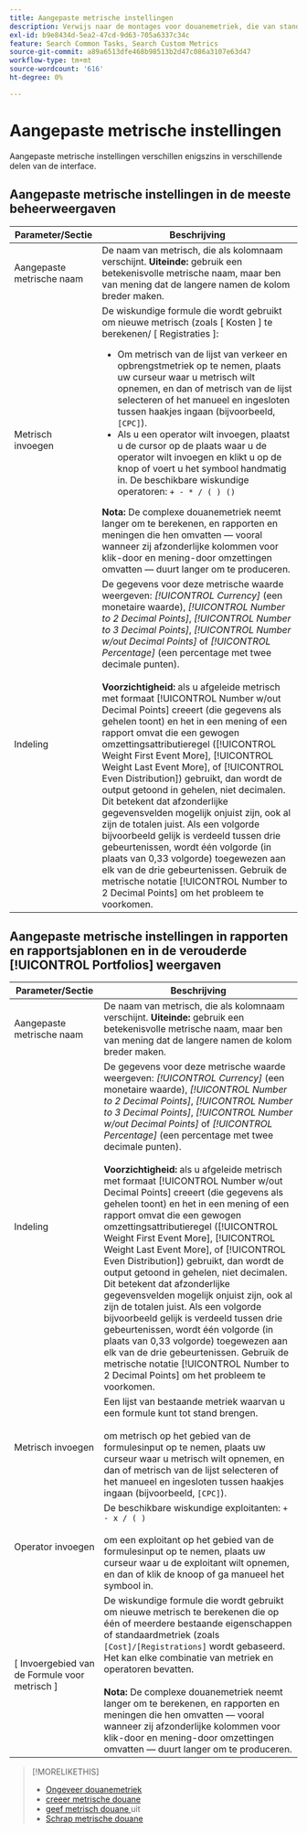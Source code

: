 ```yaml
---
title: Aangepaste metrische instellingen
description: Verwijs naar de montages voor douanemetriek, die van standaardmetriek worden berekend.
exl-id: b9e8434d-5ea2-47cd-9d63-705a6337c34c
feature: Search Common Tasks, Search Custom Metrics
source-git-commit: a89a6513dfe468b98513b2d47c086a3107e63d47
workflow-type: tm+mt
source-wordcount: '616'
ht-degree: 0%

---
```


# Aangepaste metrische instellingen

Aangepaste metrische instellingen verschillen enigszins in verschillende delen van de interface.

## Aangepaste metrische instellingen in de meeste beheerweergaven

| Parameter/Sectie | Beschrijving |
|----|----|
| Aangepaste metrische naam | De naam van metrisch, die als kolomnaam verschijnt. <b> Uiteinde:</b> gebruik een betekenisvolle metrische naam, maar ben van mening dat de langere namen de kolom breder maken. |
| Metrisch invoegen | De wiskundige formule die wordt gebruikt om nieuwe metrisch (zoals [ Kosten ] te berekenen/ [ Registraties ]:<ul><li>Om metrisch van de lijst van verkeer en opbrengstmetriek op te nemen, plaats uw curseur waar u metrisch wilt opnemen, en dan of metrisch van de lijst selecteren of het manueel en ingesloten tussen haakjes ingaan (bijvoorbeeld, `[CPC]`).</li><li>Als u een operator wilt invoegen, plaatst u de cursor op de plaats waar u de operator wilt invoegen en klikt u op de knop of voert u het symbool handmatig in. De beschikbare wiskundige operatoren: `+ - * / ( ) ()`</li></ul><b> Nota:</b> De complexe douanemetriek neemt langer om te berekenen, en rapporten en meningen die hen omvatten — vooral wanneer zij afzonderlijke kolommen voor klik-door en mening-door omzettingen omvatten — duurt langer om te produceren. |
| Indeling | De gegevens voor deze metrische waarde weergeven: *[!UICONTROL Currency]* (een monetaire waarde), *[!UICONTROL Number to 2 Decimal Points]*, *[!UICONTROL Number to 3 Decimal Points]*, *[!UICONTROL Number w/out Decimal Points]* of *[!UICONTROL Percentage]* (een percentage met twee decimale punten).<br><br><b> Voorzichtigheid:</b> als u afgeleide metrisch met formaat [!UICONTROL Number w/out Decimal Points] creeert (die gegevens als gehelen toont) en het in een mening of een rapport omvat die een gewogen omzettingsattributieregel ([!UICONTROL Weight First Event More], [!UICONTROL Weight Last Event More], of [!UICONTROL Even Distribution]) gebruikt, dan wordt de output getoond in gehelen, niet decimalen. Dit betekent dat afzonderlijke gegevensvelden mogelijk onjuist zijn, ook al zijn de totalen juist. Als een volgorde bijvoorbeeld gelijk is verdeeld tussen drie gebeurtenissen, wordt één volgorde (in plaats van 0,33 volgorde) toegewezen aan elk van de drie gebeurtenissen. Gebruik de metrische notatie [!UICONTROL Number to 2 Decimal Points] om het probleem te voorkomen. |

## Aangepaste metrische instellingen in rapporten en rapportsjablonen en in de verouderde [!UICONTROL Portfolios] weergaven

| Parameter/Sectie | Beschrijving |
|----|----|
| Aangepaste metrische naam | De naam van metrisch, die als kolomnaam verschijnt. <b> Uiteinde:</b> gebruik een betekenisvolle metrische naam, maar ben van mening dat de langere namen de kolom breder maken. |
| Indeling | De gegevens voor deze metrische waarde weergeven: *[!UICONTROL Currency]* (een monetaire waarde), *[!UICONTROL Number to 2 Decimal Points]*, *[!UICONTROL Number to 3 Decimal Points]*, *[!UICONTROL Number w/out Decimal Points]* of *[!UICONTROL Percentage]* (een percentage met twee decimale punten).<br><br><b> Voorzichtigheid:</b> als u afgeleide metrisch met formaat [!UICONTROL Number w/out Decimal Points] creeert (die gegevens als gehelen toont) en het in een mening of een rapport omvat die een gewogen omzettingsattributieregel ([!UICONTROL Weight First Event More], [!UICONTROL Weight Last Event More], of [!UICONTROL Even Distribution]) gebruikt, dan wordt de output getoond in gehelen, niet decimalen. Dit betekent dat afzonderlijke gegevensvelden mogelijk onjuist zijn, ook al zijn de totalen juist. Als een volgorde bijvoorbeeld gelijk is verdeeld tussen drie gebeurtenissen, wordt één volgorde (in plaats van 0,33 volgorde) toegewezen aan elk van de drie gebeurtenissen. Gebruik de metrische notatie [!UICONTROL Number to 2 Decimal Points] om het probleem te voorkomen. |
| Metrisch invoegen | Een lijst van bestaande metriek waarvan u een formule kunt tot stand brengen.<br><br> om metrisch op het gebied van de formulesinput op te nemen, plaats uw curseur waar u metrisch wilt opnemen, en dan of metrisch van de lijst selecteren of het manueel en ingesloten tussen haakjes ingaan (bijvoorbeeld, `[CPC]`). |
| Operator invoegen | De beschikbare wiskundige exploitanten: `+ - x / ( )`<br><br> om een exploitant op het gebied van de formulesinput op te nemen, plaats uw curseur waar u de exploitant wilt opnemen, en dan of klik de knoop of ga manueel het symbool in. |
| [ Invoergebied van de Formule voor metrisch ] | De wiskundige formule die wordt gebruikt om nieuwe metrisch te berekenen die op één of meerdere bestaande eigenschappen of standaardmetriek (zoals `[Cost]/[Registrations]` wordt gebaseerd. Het kan elke combinatie van metriek en operatoren bevatten.<br><br><b> Nota:</b> De complexe douanemetriek neemt langer om te berekenen, en rapporten en meningen die hen omvatten — vooral wanneer zij afzonderlijke kolommen voor klik-door en mening-door omzettingen omvatten — duurt langer om te produceren. |

>[!MORELIKETHIS]
>
>* [ Ongeveer douanemetriek ](custom-metric-about.md)
>* [ creeer metrische douane ](custom-metric-create.md)
>* [ geef metrisch douane ](custom-metric-edit.md) uit
>* [ Schrap metrische douane ](custom-metric-delete.md)
